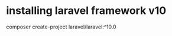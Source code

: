 # installing laravel framework v10
composer create-project laravel/laravel:^10.0 <working directory>
